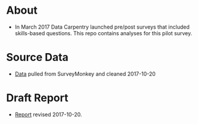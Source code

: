 # About
+ In March 2017 Data Carpentry launched pre/post surveys that included skills-based questions. This repo contains analyses for this pilot survey.

# Source Data
+ [Data](https://raw.githubusercontent.com/carpentries/assessment/master/data-carpentry/preworkshop/2017-pilot/20171020_data.csv) pulled from SurveyMonkey and cleaned 2017-10-20

# Draft Report
+ [Report](https://carpentries.github.io/assessment/data-carpentry/preworkshop/2017-pilot/report.html) revised 2017-10-20.

